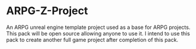 # ARPG-Z-Project
An ARPG unreal engine template project used as a base for ARPG projects. This pack will be open source allowing anyone to use it. I intend to use this pack to create another full game project after completion of this pack.
